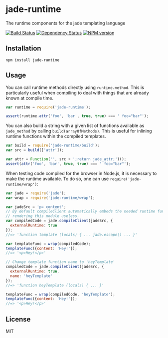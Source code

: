 # jade-runtime

The runtime components for the jade templating language

[![Build Status](https://img.shields.io/travis/jadejs/jade-runtime/master.svg)](https://travis-ci.org/jadejs/jade-runtime)
[![Dependency Status](https://img.shields.io/gemnasium/jadejs/jade-runtime.svg)](https://gemnasium.com/jadejs/jade-runtime)
[![NPM version](https://img.shields.io/npm/v/jade-runtime.svg)](https://www.npmjs.org/package/jade-runtime)

## Installation

    npm install jade-runtime

## Usage


You can call runtime methods directly using `runtime.method`.  This is particularly useful when compiling to deal with things that are already known at compile time.

```js
var runtime = require('jade-runtime');

assert(runtime.attr('foo', 'bar', true, true) === ' foo="bar"');
```

You can also build a string with a given list of functions available as `jade_method` by calling `build(arrayOfMethods)`.  This is useful for inlining runtime functions within the compiled templates.

```js
var build = require('jade-runtime/build');
var src = build(['attr']);

var attr = Function('', src + ';return jade_attr;')();
assert(attr('foo', 'bar', true, true) === ' foo="bar"');
```

When testing code compiled for the browser in Node.js, it is necessary to make the runtime available. To do so, one can use `require('jade-runtime/wrap')`:

```js
var jade = require('jade');
var wrap = require('jade-runtime/wrap');

var jadeSrc = 'p= content';
// By default compileClient automatically embeds the needed runtime functions,
// rendering this module useless.
var compiledCode = jade.compileClient(jadeSrc, {
  externalRuntime: true
});
//=> 'function template (locals) { ... jade.escape() ... }'

var templateFunc = wrap(compiledCode);
templateFunc({content: 'Hey!'});
//=> '<p>Hey!</p>'

// Change template function name to 'heyTemplate'
compiledCode = jade.compileClient(jadeSrc, {
  externalRuntime: true,
  name: 'heyTemplate'
});
//=> 'function heyTemplate (locals) { ... }'

templateFunc = wrap(compiledCode, 'heyTemplate');
templateFunc({content: 'Hey!'});
//=> '<p>Hey!</p>'
```


## License

  MIT
